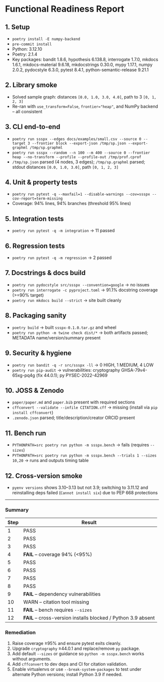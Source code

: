 # Functional Readiness Report

## 1. Setup
- `poetry install -E numpy-backend`
- `pre-commit install`
- Python: 3.12.10
- Poetry: 2.1.4
- Key packages: bandit 1.8.6, hypothesis 6.138.8, interrogate 1.7.0, mkdocs 1.6.1, mkdocs-material 9.6.18, mkdocstrings 0.30.0, mypy 1.17.1, numpy 2.0.2, pydocstyle 6.3.0, pytest 8.4.1, python-semantic-release 9.21.1

## 2. Library smoke
- Solved sample graph: distances `[0.0, 1.0, 3.0, 4.0]`, path to 3 `[0, 1, 2, 3]`
- Re-ran with `use_transform=False`, `frontier="heap"`, and NumPy backend – all consistent

## 3. CLI end-to-end
- `poetry run ssspx --edges docs/examples/small.csv --source 0 --target 3 --frontier block --export-json /tmp/sp.json --export-graphml /tmp/sp.graphml`
- `poetry run ssspx --random --n 100 --m 400 --source 0 --frontier heap --no-transform --profile --profile-out /tmp/prof.cprof`
- `/tmp/sp.json` parsed (4 nodes, 3 edges); `/tmp/sp.graphml` parsed; stdout distances `[0.0, 1.0, 3.0]`, path `[0, 1, 2, 3]`

## 4. Unit & property tests
- `poetry run pytest -q --maxfail=1 --disable-warnings --cov=ssspx --cov-report=term-missing`
- Coverage: 94% lines, 94% branches (threshold 95% lines)

## 5. Integration tests
- `poetry run pytest -q -m integration` → 11 passed

## 6. Regression tests
- `poetry run pytest -q -m regression` → 2 passed

## 7. Docstrings & docs build
- `poetry run pydocstyle src/ssspx --convention=google` → no issues
- `poetry run interrogate -c pyproject.toml` → 91.1% docstring coverage (>=90% target)
- `poetry run mkdocs build --strict` → site built cleanly

## 8. Packaging sanity
- `poetry build` → built `ssspx-0.1.0.tar.gz` and wheel
- `poetry run python -m twine check dist/*` → both artifacts passed; METADATA name/version/summary present

## 9. Security & hygiene
- `poetry run bandit -q -r src/ssspx -ll` → 0 HIGH, 1 MEDIUM, 4 LOW
- `poetry run pip-audit` → vulnerabilities: cryptography GHSA-79v4-65xg-pq4g (fix 44.0.1); py PYSEC-2022-42969

## 10. JOSS & Zenodo
- `paper/paper.md` and `paper.bib` present with required sections
- `cffconvert --validate --infile CITATION.cff` → missing (install via `pip install cffconvert`)
- `.zenodo.json` parsed; title/description/creator ORCID present

## 11. Bench run
- `PYTHONPATH=src poetry run python -m ssspx.bench` → fails (requires `--sizes`)
- `PYTHONPATH=src poetry run python -m ssspx.bench --trials 1 --sizes 10,20` → runs and outputs timing table

## 12. Cross-version smoke
- `pyenv versions` shows 3.10–3.13 but not 3.9; switching to 3.11.12 and reinstalling deps failed (`Cannot install six`) due to PEP 668 protections

---

### Summary
| Step | Result |
|------|--------|
| 1 | PASS |
| 2 | PASS |
| 3 | PASS |
| 4 | **FAIL** – coverage 94% (<95%) |
| 5 | PASS |
| 6 | PASS |
| 7 | PASS |
| 8 | PASS |
| 9 | **FAIL** – dependency vulnerabilities |
|10 | WARN – citation tool missing |
|11 | **FAIL** – bench requires `--sizes` |
|12 | **FAIL** – cross-version installs blocked / Python 3.9 absent |

### Remediation
1. Raise coverage ≥95% and ensure pytest exits cleanly.
2. Upgrade `cryptography` ≥44.0.1 and replace/remove `py` package.
3. Add default `--sizes` or guidance so `python -m ssspx.bench` works without arguments.
4. Add `cffconvert` to dev deps and CI for citation validation.
5. Enable virtualenvs or use `--break-system-packages` to test under alternate Python versions; install Python 3.9 if needed.
